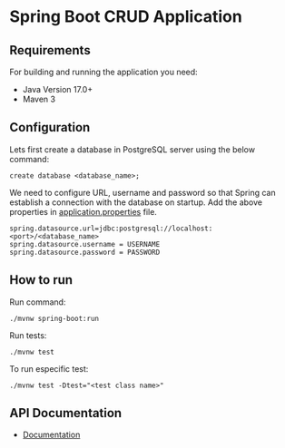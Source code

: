 # Spring Boot CRUD Application 

##  Requirements

For building and running the application you need:

- Java Version 17.0+
- Maven 3

## Configuration

Lets first create a database in PostgreSQL server using the below command:

```
create database <database_name>;
```

We need to configure URL, username and password so that Spring can establish a connection with the database on startup.
Add the above properties in [application.properties](https://github.com/nico-ortiz/tienda-spring/blob/main/src/main/resources/application.properties) file.

```
spring.datasource.url=jdbc:postgresql://localhost:<port>/<database_name>
spring.datasource.username = USERNAME
spring.datasource.password = PASSWORD
```

## How to run 

Run command: 

```
./mvnw spring-boot:run
```
Run tests:

```
./mvnw test
```

To run especific test:
```
./mvnw test -Dtest="<test class name>"
```
## API Documentation

- [Documentation](https://documenter.getpostman.com/view/17467236/2s9YJZ3jGt)